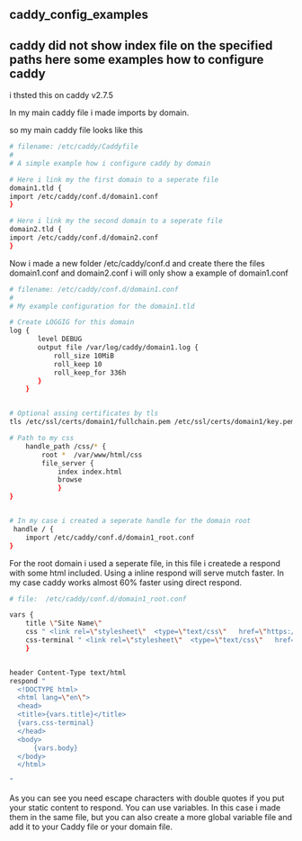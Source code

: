 ## caddy_config_examples
## caddy did not show index file on the specified paths here some examples how to configure caddy


i thsted this on caddy v2.7.5

In my main caddy file i made imports by domain. 

so my main caddy file looks like this


```bash
# filename: /etc/caddy/Caddyfile
#
# A simple example how i configure caddy by domain

# Here i link my the first domain to a seperate file
domain1.tld {
import /etc/caddy/conf.d/domain1.conf
}

# Here i link my the second domain to a seperate file
domain2.tld {
import /etc/caddy/conf.d/domain2.conf
}

```



Now i made a new folder /etc/caddy/conf.d and create there the files domain1.conf and domain2.conf i will only show a example of domain1.conf

```bash
# filename: /etc/caddy/conf.d/domain1.conf
#
# My example configuration for the domain1.tld

# Create LOGGIG for this domain
log {
       level DEBUG
       output file /var/log/caddy/domain1.log {
           roll_size 10MiB
           roll_keep 10
           roll_keep_for 336h
       }
    }


# Optional assing certificates by tls
tls /etc/ssl/certs/domain1/fullchain.pem /etc/ssl/certs/domain1/key.pem

# Path to my css
	handle_path /css/* {
		root *  /var/www/html/css
		file_server {
			index index.html
			browse
			}
}


# In my case i created a seperate handle for the domain root 
 handle / {
	import /etc/caddy/conf.d/domain1_root.conf
}

```

For the root domain i used a seperate file, in this file i createde a respond with some html included. Using a inline respond will serve mutch faster. In my case caddy works almost 60% faster using direct respond.
```bash
# file:  /etc/caddy/conf.d/domain1_root.conf

vars {
	title \"Site Name\"
	css " <link rel=\"stylesheet\"  <type=\"text/css\"   href=\"https://tlnd.nl/css/tables.css\" />"
	css-terminal " <link rel=\"stylesheet\"  <type=\"text/css\"   href=\"https://tlnd.nl/css/terminal.css\" />"
	}


header Content-Type text/html
respond "
  <!DOCTYPE html>
  <html lang=\"en\">
  <head>
  <title>{vars.title}</title>
  {vars.css-terminal}
  </head>
  <body>
	  {vars.body}
  </body>
  </html>

"


```
As you can see you need escape characters with double quotes if you put your static content to respond. You can use variables. In this case i made them in the same file, but you can also create a more global variable file and add it to your Caddy file or your domain file. 



